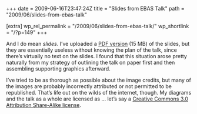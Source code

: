 +++
date = 2009-06-16T23:47:24Z
title = "Slides from EBAS Talk"
path = "2009/06/slides-from-ebas-talk"

[extra]
wp_rel_permalink = "/2009/06/slides-from-ebas-talk/"
wp_shortlink = "/?p=149"
+++

And I do mean _slides_. I’ve uploaded a
[PDF version](http://www.newton.cx/~peter/wp/wp-content/uploads/2009/06/EBAS-Talk-June-2009.pdf)
(15 MB) of the slides, but they are essentially useless without knowing the
plan of the talk, since there’s virtually no text on the slides. I found that
this situation arose pretty naturally from my strategy of outlining the talk
on paper first and then assembling supporting graphics afterward.

I’ve tried to be as thorough as possible about the image credits, but many of
the images are probably incorrectly attributed or not permitted to be
republished. That’s life out on the wilds of the internet, though. My diagrams
and the talk as a whole are licensed as … let’s say a
[Creative Commons 3.0 Attribution Share-Alike license](http://creativecommons.org/licenses/by-sa/3.0).
